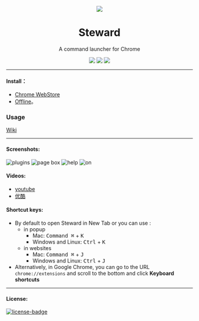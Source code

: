 <p align="center"><img src="http://owsjc7iz3.bkt.clouddn.com/440_280.jpg" /></p>
<h1 align="center">Steward</h1>
<p align="center">A command launcher for Chrome</p>
<p align="center">
   <a href="https://github.com/solobat/Steward/releases"><img src="https://img.shields.io/badge/lastest_version-3.1-blue.svg"></a>
   <a target="_blank" href="https://chrome.google.com/webstore/detail/dnkhdiodfglfckibnfcjbgddcgjgkacd"><img src="https://img.shields.io/badge/download-_chrome_webstore-brightgreen.svg"></a>
   <a href="http://owsjc7iz3.bkt.clouddn.com/Steward-3.1.crx"><img src="https://img.shields.io/badge/download-_crx-brightgreen.svg"></a>
</p>

***

#### Install：
- [Chrome WebStore](https://chrome.google.com/webstore/detail/dnkhdiodfglfckibnfcjbgddcgjgkacd)
- [Offline](http://owsjc7iz3.bkt.clouddn.com/Steward-3.1.crx)。

### Usage
[Wiki](https://github.com/solobat/Steward/wiki)

---
#### Screenshots:
![plugins](http://owsjc7iz3.bkt.clouddn.com/opt.png)
![page box](http://owsjc7iz3.bkt.clouddn.com/contentbox.png)
![help](http://owsjc7iz3.bkt.clouddn.com/help.jpg)
![on](http://owsjc7iz3.bkt.clouddn.com/on.jpg)


#### Videos:
- [youtube](https://www.youtube.com/watch?v=SJ8T_Mbiyes)
- [优酷](http://v.youku.com/v_show/id_XMzEyNDE4MDUzMg==.html?spm=a2hzp.8244740.0.0)

#### Shortcut keys:
- By default to open Steward in New Tab or you can use :
  - in popup
    - Mac: <kbd>Command ⌘</kbd> + <kbd>K</kbd>
    - Windows and Linux: <kbd>Ctrl</kbd> + <kbd>K</kbd>
  - in websites
    - Mac: <kbd>Command ⌘</kbd> + <kbd>J</kbd>
    - Windows and Linux: <kbd>Ctrl</kbd> + <kbd>J</kbd>
- Alternatively, in Google Chrome, you can go to the URL `chrome://extensions` and scroll to the bottom and click **Keyboard shortcuts**

---
#### License:
[![license-badge]][license-link]

<!-- Link -->
[version-badge]:    https://img.shields.io/badge/lastest_version-3.1-blue.svg
[version-link]:     https://github.com/solobat/Steward
[chrome-badge]:     https://img.shields.io/badge/download-_chrome_webstore-brightgreen.svg
[chrome-link]:      https://chrome.google.com/webstore/detail/dnkhdiodfglfckibnfcjbgddcgjgkacd
[offline-badge]:    https://img.shields.io/badge/download-_crx-brightgreen.svg
[offline-link]:     http://owsjc7iz3.bkt.clouddn.com/Steward-3.1.crx
[license-badge]:    https://img.shields.io/github/license/mashape/apistatus.svg
[license-link]:     https://opensource.org/licenses/MIT